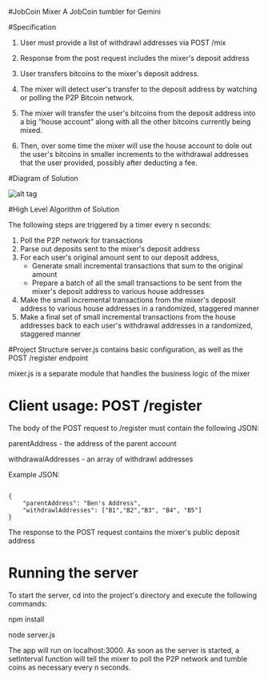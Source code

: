 #JobCoin Mixer
A JobCoin tumbler for Gemini 

#Specification
1. User must provide a list of withdrawl addresses via POST /mix

2. Response from the post request includes the mixer's deposit address

3. User transfers bitcoins to the mixer's deposit address.

4. The mixer will detect user's transfer to the deposit address by watching or polling the P2P Bitcoin network.

5.	The mixer will transfer the user's bitcoins from the deposit address into a big “house account” along with all the other bitcoins currently being mixed. 

6.	Then, over some time the mixer will use the house account to dole out the user's bitcoins in smaller increments to the withdrawal addresses that the user provided, possibly after deducting a fee.

#Diagram of Solution

![alt tag](flowchart.png)


#High Level Algorithm of Solution

The following steps are triggered by a timer every n seconds:

1. Poll the P2P network for transactions
2. Parse out deposits sent to the mixer's deposit address
3. For each user's original amount sent to our deposit address,
     * Generate small incremental transactions that sum to the original amount
     * Prepare a batch of all the small transactions to be sent from the mixer's deposit address to various house addresses
4. Make the small incremental transactions from the mixer's deposit address to various house addresses in a randomized, staggered manner  
5. Make a final set of small incremental transactions from the house addresses back to each user's withdrawal addresses in a randomized, staggered manner

#Project Structure
server.js contains basic configuration, as well as the POST /register endpoint

mixer.js is a separate module that handles the business logic of the mixer

# Client usage: POST /register

The body of the POST request to /register must contain the following JSON:

parentAddress - the address of the parent account

withdrawalAddresses - an array of withdrawl addresses


Example JSON:

<pre><code>
{
	"parentAddress": "Ben's Address",
	"withdrawlAddresses": ["B1","B2","B3", "B4", "B5"]
}
</code></pre>

The response to the POST request contains the mixer's public deposit address

# Running the server

To start the server, cd into the project's directory and execute the following
commands:

npm install

node server.js

The app will run on localhost:3000. As soon as the server is started, a setInterval function will
tell the mixer to poll the P2P network and tumble coins as necessary every n seconds.

